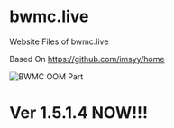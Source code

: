 # bwmc.live
Website Files of bwmc.live

Based On https://github.com/imsyy/home
 
![BWMC&nbsp;OOM&nbsp;Part](https://github.com/Shiroiame-Kusu/bwmc.live/blob/main/Preview.png)

# Ver 1.5.1.4 NOW!!!
